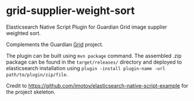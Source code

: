# grid-supplier-weight-sort

Elasticsearch Native Script Plugin for Guardian Grid image supplier weighted sort.

Complements the Guardian [Grid](https://github.com/guardian/grid) project.

The plugin can be built using `mvn package` command. The assembled .zip package can be found in the `target/releases/` directory and deployed to elasticsearch installation using `plugin -install plugin-name -url path/to/plugin/zip/file`.

Credit to https://github.com/imotov/elasticsearch-native-script-example for the project skeleton.
